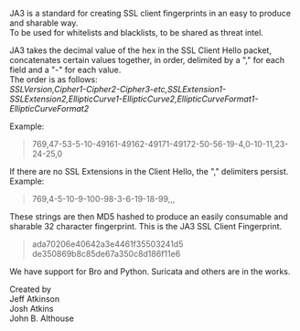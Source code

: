 JA3 is a standard for creating SSL client fingerprints in an easy to produce and sharable way.  
To be used for whitelists and blacklists, to be shared as threat intel.

JA3 takes the decimal value of the hex in the SSL Client Hello packet, concatenates certain values together, in order, delimited by a "," for each field and a "-" for each value.  
The order is as follows:  
*SSLVersion,Cipher1-Cipher2-Cipher3-etc,SSLExtension1-SSLExtension2,EllipticCurve1-EllipticCurve2,EllipticCurveFormat1-EllipticCurveFormat2*

Example:
> 769,47-53-5-10-49161-49162-49171-49172-50-56-19-4,0-10-11,23-24-25,0

If there are no SSL Extensions in the Client Hello, the "," delimiters persist. Example:  
> 769,4-5-10-9-100-98-3-6-19-18-99,,,

These strings are then MD5 hashed to produce an easily consumable and sharable 32 character fingerprint. This is the JA3 SSL Client Fingerprint.  
> ada70206e40642a3e4461f35503241d5  
> de350869b8c85de67a350c8d186f11e6

We have support for Bro and Python. Suricata and others are in the works.

Created by  
Jeff Atkinson  
Josh Atkins  
John B. Althouse  
